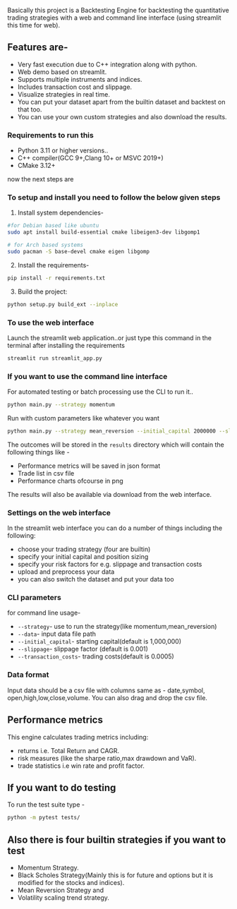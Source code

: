 Basically this project is a Backtesting Engine for backtesting the quantitative trading strategies with a web and command line interface (using streamlit this time for web).


## Features are-

- Very fast execution due to C++ integration along with python.
- Web demo based on streamlit.
- Supports multiple instruments and indices.
- Includes transaction cost and slippage.
- Visualize strategies in real time.
- You can put your dataset apart from the builtin dataset and backtest on that too.
- You can use your own custom strategies and also download the results.


### Requirements to run this
- Python 3.11 or higher versions..
- C++ compiler(GCC 9+,Clang 10+ or MSVC 2019+)
- CMake 3.12+

now the next steps are 

### To setup and install you need to follow the below given steps

1. Install system dependencies-
```bash
#for Debian based like ubuntu
sudo apt install build-essential cmake libeigen3-dev libgomp1

# for Arch based systems
sudo pacman -S base-devel cmake eigen libgomp

```

2. Install the requirements-
```bash
pip install -r requirements.txt
```

3. Build the project:
```bash
python setup.py build_ext --inplace
```

### To use the web interface

Launch the streamlit web application..or just type this command in the terminal after installing the requirements
```bash
streamlit run streamlit_app.py
```

### If you want to use the command line interface

For automated testing or batch processing use the CLI to run it..
```bash
python main.py --strategy momentum
```

Run with custom parameters like whatever you want
```bash
python main.py --strategy mean_reversion --initial_capital 2000000 --slippage 0.002
```
The outcomes will be stored in the `results` directory which will contain the following things like -
- Performance metrics will be saved in json format
- Trade list in csv file
- Performance charts ofcourse in png

The results will also be available via download from the web interface.

### Settings on the web interface

In the streamlit web interface you can do a number of things including the following: 
- choose your trading strategy (four are builtin) 
- specify your initial capital and position sizing                     
- specify your risk factors for e.g. slippage and transaction costs
- upload and preprocess your data
- you can also switch the dataset and put your data too

### CLI parameters 
for command line usage-
- `--strategy`- use to run the strategy(like momentum,mean_reversion)
- `--data`- input data file path
- `--initial_capital`- starting capital(default is 1,000,000)
- `--slippage`- slippage factor (default is 0.001)
- `--transaction_costs`- trading costs(default is 0.0005)

### Data format
Input data should be a csv file with columns same as -  date,symbol, open,high,low,close,volume. 
You can also drag and drop the csv file.

## Performance metrics

This engine calculates trading metrics including:
- returns i.e. Total Return and CAGR.
- risk measures (like the sharpe ratio,max drawdown and VaR).
- trade statistics i.e win rate and profit factor.

## If you want to do testing

To run the test suite type - 
```bash
python -m pytest tests/
```

## Also there is four builtin strategies if you want to test
- Momentum Strategy.
- Black Scholes Strategy(Mainly this is for future and options but it is modified for the stocks and indices).
- Mean Reversion Strategy and 
- Volatility scaling trend strategy.